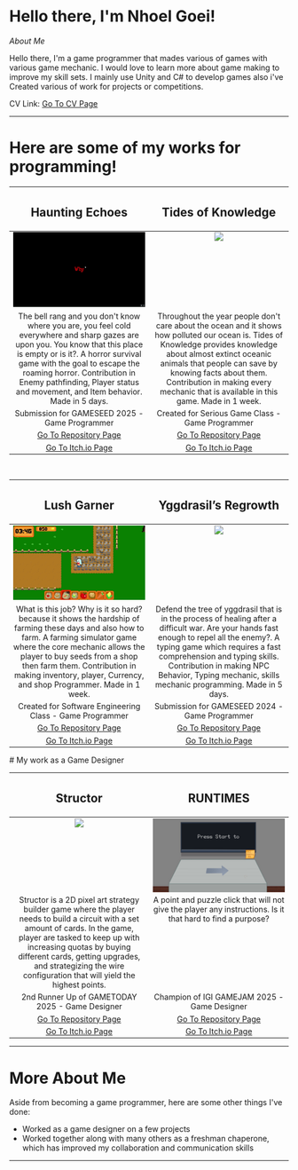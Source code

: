 #  Hello there, I'm Nhoel Goei!
*About Me*<br>
<p>Hello there, I'm a game programmer that mades various of games with various game mechanic. I would love to learn more about game making to improve my skill sets. I mainly use Unity and C# to develop games also i've Created various of work for projects or competitions.</p>
<p>CV Link: <a href="https://www.canva.com/design/DAG1e7e-yiA/ax0C6vHoherRcgwwtNNCHg/edit?utm_content=DAG1e7e-yiA&utm_campaign=designshare&utm_medium=link2&utm_source=sharebutton">Go To CV Page</a></p>

---
# Here are some of my works for programming!
<table width="100%">
  <thead>
    <tr>
      <th width="50%">
        <h2>Haunting Echoes</h2>
      </th>
      <th width="50%">
        <h2>Tides of Knowledge</h2>
      </th> 
    </tr>
  </thead>
  <tbody>
    <tr>
      <td valign="top" align="center">
        <img src="https://github.com/NGnolep/ICDA---GameSeed/blob/main/Assets/Asset/HELanding.gif"/> 
      </td>
      <td valign="top" align="center">
        <img src="https://github.com/NGnolep/SGG/blob/main/Assets/TidesOfKnowledgeLanding.gif"/>  
      </td>
    </tr>
    <tr>
      <td valign="top" align="center">
        The bell rang and you don't know where you are, you feel cold everywhere and sharp gazes are upon you. You know that this place is empty or is it?. A horror survival game with the goal to escape the roaming horror. Contribution in Enemy pathfinding, Player status and movement, and Item behavior. Made in 5 days.
      </td>
      <td valign="top" align="center">
       Throughout the year people don't care about the ocean and it shows how polluted our ocean is. Tides of Knowledge provides knowledge about almost extinct oceanic animals that people can save by knowing facts about them. Contribution in making every mechanic that is available in this game. Made in 1 week. 
    </tr>
    <tr>
      <td valign="top" align="center">
       Submission for GAMESEED 2025 - Game Programmer
      </td>
      <td valign="top" align="center">
       Created for Serious Game Class - Game Programmer
      </td>
    </tr>
    <tr>
      <td valign="top" align="center">
        <a href="https://github.com/NGnolep/ICDA---GameSeed">Go To Repository Page</a> 
      </td> 
      <td valign="top" align="center">
        <a href="https://github.com/NGnolep/SGG">Go To Repository Page</a> 
      </td> 
    </tr>
    <tr>
      <td valign="top" align="center">
        <a href="https://lzyu5.itch.io/haunting-echoes">Go To Itch.io Page</a> 
      </td>
      <td valign="top" align="center">
        <a href="https://nhoelg0203.itch.io/tides-of-knowledge">Go To Itch.io Page</a>
      </td> 
    </tr>
  </tbody>
</table>
<br>
 <table width="100%">
  <thead>
    <tr>
      <th width="50%">
        <h2>Lush Garner</h2>
      </th>
      <th width="50%">
        <h2>Yggdrasil’s Regrowth</h2>
      </th> 
    </tr>
  </thead>
  <tbody>
    <tr>
      <td valign="top" align="center">
        <img src="https://github.com/NGnolep/Lush-Garner/blob/main/Assets/Assets/LGLanding.gif"/> 
      </td>
      <td valign="top" align="center">
        <img src="https://github.com/Nicholasdputra/Krisis-Waktu/blob/main/Assets/YGGLanding.gif"/> 
      </td>
    </tr>
    <tr>
      <td valign="top" align="center">
        What is this job? Why is it so hard? because it shows the hardship of farming these days and also how to farm. A farming simulator game where the core mechanic allows the player to buy seeds from a shop then farm them. Contribution in making inventory, player, Currency, and shop Programmer. Made in 1 week.
      </td>
      <td valign="top" align="center">
        Defend the tree of yggdrasil that is in the process of healing after a difficult war. Are your hands fast enough to repel all the enemy?. A typing game which requires a fast comprehension and typing skills. Contribution in making NPC Behavior, Typing mechanic, skills mechanic programming. Made in 5 days.
      </td>
    </tr>
    <tr>
      <td valign="top" align="center">
        Created for Software Engineering Class - Game Programmer
      </td>
      <td valign="top" align="center">
        Submission for GAMESEED 2024 - Game Programmer
      </td>
    </tr>
    <tr>
      <td valign="top" align="center">
        <a href="https://github.com/NGnolep/Lush-Garner">Go To Repository Page</a>
      </td> 
      <td valign="top" align="center">
        <a href="https://github.com/Nicholasdputra/Krisis-Waktu">Go To Repository Page</a>
      </td> 
    </tr>
    <tr>
      <td valign="top" align="center">
        <a href="">Go To Itch.io Page</a> 
      </td>
      <td valign="top" align="center">
        <a href="https://nhoelg0203.itch.io/yggdrasils-regrowth">Go To Itch.io Page</a> 
      </td> 
    </tr>
  </tbody>
</table>
# My work as a Game Designer

<table width="100%">
  <thead>
    <tr>
      <th width="50%">
        <h2>Structor</h2>
      </th>
      <th width="50%">
        <h2>RUNTIMES</h2>
      </th> 
    </tr>
  </thead>
  <tbody>
    <tr>
      <td valign="top" align="center">
        <img src="https://github.com/user-attachments/assets/fcb0ed33-0f21-46b0-9393-03291668775b"/> 
      </td>
      <td valign="top" align="center">
        <img src="https://github.com/Steven111105/Runtimes/blob/main/Assets/Sprites/RuntimeFullBG.png" style="display:block; margin:auto;" width="450"/> 
      </td>
    </tr>
    <tr>
      <td valign="top" align="center">
        Structor is a 2D pixel art strategy builder game where the player needs to build a circuit with a set amount of cards. In the game, player are tasked to keep up with increasing quotas by buying different cards, getting upgrades, and strategizing the wire configuration that will yield the highest points.
      </td>
      <td valign="top" align="center">
        A point and puzzle click that will not give the player any instructions. Is it that hard to find a purpose?
      </td>
    </tr>
    <tr>
      <td valign="top" align="center">
        2nd Runner Up of GAMETODAY 2025 - Game Designer
      </td>
      <td valign="top" align="center">
        Champion of IGI GAMEJAM 2025 - Game Designer
      </td>
    </tr>
    <tr>
      <td valign="top" align="center">
        <a href="https://github.com/Steven111105/Structor">Go To Repository Page</a>
      </td> 
      <td valign="top" align="center">
        <a href="https://github.com/Steven111105/Runtimes">Go To Repository Page</a>
      </td> 
    </tr>
    <tr>
      <td valign="top" align="center">
        <a href="https://steven111105.itch.io/structor">Go To Itch.io Page</a> 
      </td>
      <td valign="top" align="center">
        <a href="https://nhoelg0203.itch.io/runtimes">Go To Itch.io Page</a> 
      </td> 
    </tr>
  </tbody>
</table>

---

# More About Me
Aside from becoming a game programmer, here are some other things I've done:<br>
  - Worked as a game designer on a few projects<br>
  - Worked together along with many others as a freshman chaperone, which has improved my collaboration and communication skills<br>

---



